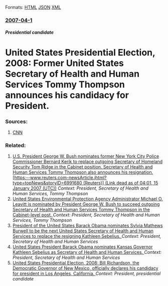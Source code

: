 
Formats: [HTML](/news/2007/04/1/united-states-presidential-election-2008-former-united-states-secretary-of-health-and-human-services-tommy-thompson-announces-his-candida.html)  [JSON](/news/2007/04/1/united-states-presidential-election-2008-former-united-states-secretary-of-health-and-human-services-tommy-thompson-announces-his-candida.json)  [XML](/news/2007/04/1/united-states-presidential-election-2008-former-united-states-secretary-of-health-and-human-services-tommy-thompson-announces-his-candida.xml)  

### [2007-04-1](/news/2007/04/1/index.md)

##### Presidential candidate
#  United States Presidential Election, 2008: Former United States Secretary of Health and Human Services Tommy Thompson announces his candidacy for President. 




### Sources:

1. [CNN](http://www.cnn.com/2007/POLITICS/04/01/election.thompson/index.html)

### Related:

1. [ U.S. President George W. Bush nominates former New York City Police Commissioner Bernard Kerik to replace outgoing Secretary of Homeland Security Tom Ridge in the Cabinet position. Secretary of Health and Human Services Tommy Thompson also announces his resignation. [https:--www.reuters.com-newsArticle.jhtml?type=topNews&storyID=6991680 (Reuters)] (Link dead as of 04:01, 15 January 2007 (UTC))](/news/2004/12/3/u-s-president-george-w-bush-nominates-former-new-york-city-police-commissioner-bernard-kerik-to-replace-outgoing-secretary-of-homeland-se.md) _Context: President, Secretary of Health and Human Services, Tommy Thompson_
2. [ United States Environmental Protection Agency Administrator Michael O. Leavitt is nominated by President George W. Bush to succeed outgoing Secretary of Health and Human Services Tommy Thompson in the Cabinet-level post. ](/news/2004/12/13/united-states-environmental-protection-agency-administrator-michael-o-leavitt-is-nominated-by-president-george-w-bush-to-succeed-outgoing.md) _Context: President, Secretary of Health and Human Services, Tommy Thompson_
3. [President of the United States Barack Obama nominates Sylvia Mathews Burwell to be the next United States Secretary of Health and Human Services to replace the resigning Kathleen Sebelius. ](/news/2014/04/11/president-of-the-united-states-barack-obama-nominates-sylvia-mathews-burwell-to-be-the-next-united-states-secretary-of-health-and-human-serv.md) _Context: President, Secretary of Health and Human Services_
4. [ United States President Barack Obama nominates Kansas Governor Kathleen Sebelius as Secretary of Health and Human Services. ](/news/2009/03/2/united-states-president-barack-obama-nominates-kansas-governor-kathleen-sebelius-as-secretary-of-health-and-human-services.md) _Context: President, Secretary of Health and Human Services_
5. [ United States Presidential Election, 2008: Bill Richardson, the Democratic Governor of New Mexico, officially declares his candidacy for president in Los Angeles, California. ](/news/2007/05/21/united-states-presidential-election-2008-bill-richardson-the-democratic-governor-of-new-mexico-officially-declares-his-candidacy-for-pr.md) _Context: President, presidential candidate_
